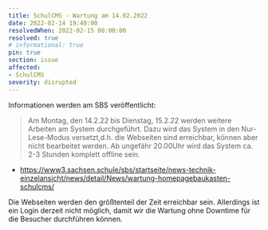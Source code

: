 ```yaml
---
title: SchulCMS - Wartung am 14.02.2022
date: 2022-02-14 19:40:00
resolvedWhen: 2022-02-15 08:00:00
resolved: true
# informational: true
pin: true
section: issue
affected:
- SchulCMS
severity: disrupted
---
```


Informationen werden am SBS veröffentlicht:

> Am Montag, den 14.2.22 bis Dienstag, 15.2.22 werden weitere Arbeiten am System durchgeführt.
> Dazu wird das System in den Nur-Lese-Modus versetzt,d.h. die Webseiten sind erreichbar, können aber nicht bearbeitet werden.
> Ab ungefähr 20.00Uhr wird das System ca. 2-3 Stunden komplett offline sein. 

* https://www3.sachsen.schule/sbs/startseite/news-technik-einzelansicht/news/detail/News/wartung-homepagebaukasten-schulcms/

Die Webseiten werden den größtenteil der Zeit erreichbar sein.
Allerdings ist ein Login derzeit nicht möglich, damit wir die Wartung ohne Downtime für die Besucher durchführen können.


